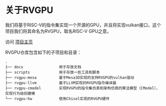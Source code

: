 # 关于RVGPU
我们将基于RISC-V的指令集实现一个开源的GPU，并且将实现vulkan接口，这个项目我们将其命名为RVGPU，取名RISC-V GPU之意。

访问 [项目主页](http://10.100.101.58:10000/)

RVGPU仓库包含如下的子项目和目录：
```
.  
├── docs                用于存放文档  
├── scripts             用于存放一些工具和脚本  
├── rvgpu-mesa          基于Mesa3D实现的支持RVGPU的vulkan驱动
├── rvgpu-llvm          基于LLVM实现的RVGPU指令编译器  
├── rvgpu-cmodel        实现RVGPU的指令集仿真和架构仿真的算法模型（CModel），实现行为级别建模
└── rvgpu-hw            使用Chisel实现的RVGPU硬件 
```
